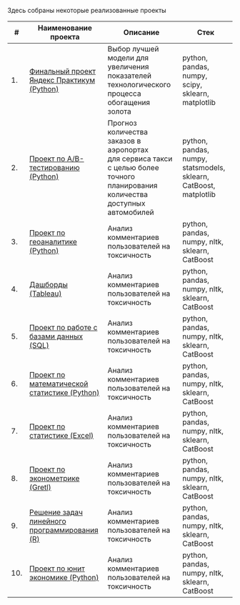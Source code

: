 Здесь собраны некоторые реализованные проекты

| #    | Наименование проекта                | Описание                                                     | Стек                                                         |
| ---- | ------------------------------------------------------------ | ------------------------------------------------------------ | ------------------------------------------------------------ |
| 1.   | [Финальный проект Яндекс Практикум (Python)](https://github.com/123yaroslav/portfolio/tree/main/Final%20project%20Yandex%20Praktikum) | Выбор лучшей модели для увеличения <br/>показателей технологического процесса <br/>обогащения золота | python, pandas, numpy, scipy, sklearn, matplotlib       |
| 2.   | [Проект по A/B-тестированию (Python)](https://github.com/123yaroslav/portfolio/tree/main/AB%20testing%20project) | Прогноз количества заказов в аэропортах <br/>для сервиса такси с целью более точного планирования количества доступных <br/>автомобилей | python, pandas, numpy, statsmodels, sklearn, CatBoost, matplotlib |
| 3.   | [Проект по геоаналитике (Python)](https://github.com/123yaroslav/portfolio/tree/main/Geoanalytics%20project) | Анализ комментариев пользователей на токсичность             | python, pandas, numpy, nltk, sklearn, CatBoost |
| 4.   | [Дашборды (Tableau)](https://github.com/aq2003/Portfolio/tree/main/Analyzing%20Texts) | Анализ комментариев пользователей на токсичность             | python, pandas, numpy, nltk, sklearn, CatBoost |
| 5.   | [Проект по работе с базами данных (SQL)](https://github.com/123yaroslav/portfolio/tree/main/SQL%20project) | Анализ комментариев пользователей на токсичность             | python, pandas, numpy, nltk, sklearn, CatBoost |
| 6.   | [Проект по математической статистике (Python)](https://github.com/123yaroslav/portfolio/tree/main/Mathematical%20statistics%20project) | Анализ комментариев пользователей на токсичность             | python, pandas, numpy, nltk, sklearn, CatBoost |
| 7.   | [Проект по статистике (Excel)](https://github.com/123yaroslav/portfolio/tree/main/Statistics%20project) | Анализ комментариев пользователей на токсичность             | python, pandas, numpy, nltk, sklearn, CatBoost |
| 8.   | [Проект по эконометрике (Gretl)](https://github.com/123yaroslav/portfolio/tree/main/Econometrics%20project) | Анализ комментариев пользователей на токсичность             | python, pandas, numpy, nltk, sklearn, CatBoost |
| 9.   | [Решение задач линейного программирования (R)](https://github.com/aq2003/Portfolio/tree/main/Analyzing%20Texts) | Анализ комментариев пользователей на токсичность             | python, pandas, numpy, nltk, sklearn, CatBoost |
| 10.   | [Проект по юнит экономике (Python)](https://github.com/123yaroslav/portfolio/tree/main/Unit%20Economics%20project) | Анализ комментариев пользователей на токсичность             | python, pandas, numpy, nltk, sklearn, CatBoost |

